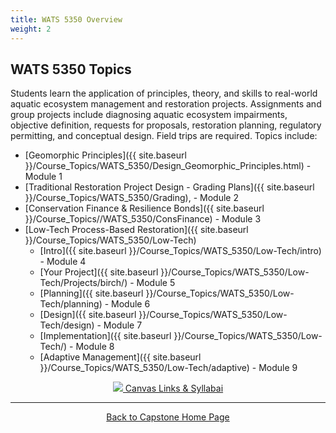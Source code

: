 ```yaml
---
title: WATS 5350 Overview
weight: 2
---
```


## WATS 5350 Topics

Students  learn the application of principles, theory, and skills to real-world aquatic ecosystem management and restoration projects. Assignments and group projects include diagnosing aquatic ecosystem impairments, objective definition, requests for proposals, restoration planning, regulatory permitting, and conceptual design. Field trips are required.
Topics include:
- [Geomorphic Principles]({{ site.baseurl }}/Course_Topics/WATS_5350/Design_Geomorphic_Principles.html) - Module 1
- [Traditional Restoration Project Design - Grading Plans]({{ site.baseurl }}/Course_Topics/WATS_5350/Grading), - Module 2
- [Conservation Finance & Resilience Bonds]({{ site.baseurl }}/Course_Topics//WATS_5350/ConsFinance) - Module 3
- [Low-Tech Process-Based Restoration]({{ site.baseurl }}/Course_Topics/WATS_5350/Low-Tech)
  - [Intro]({{ site.baseurl }}/Course_Topics/WATS_5350/Low-Tech/intro) - Module 4
  - [Your Project]({{ site.baseurl }}/Course_Topics/WATS_5350/Low-Tech/Projects/birch/) - Module 5 
  - [Planning]({{ site.baseurl }}/Course_Topics/WATS_5350/Low-Tech/planning) - Module 6 
  - [Design]({{ site.baseurl }}/Course_Topics/WATS_5350/Low-Tech/design) - Module 7
  - [Implementation]({{ site.baseurl }}/Course_Topics/WATS_5350/Low-Tech/) - Module 8
  - [Adaptive Management]({{ site.baseurl }}/Course_Topics/WATS_5350/Low-Tech/adaptive) - Module 9



<div align="center">
	<a class="hollow button" href="{{ site.baseurl }}/Syllabus/#wats-5350-capstone-ii--wats-6350-capstone-mentoring"><img src="{{ site.baseurl }}/assets/images/canvas_logo.png">   Canvas Links & Syllabai</a>   
	</div>




-----
<div align="center">
	<a class="hollow button" href="{{ site.baseurl }}/"> Back to Capstone Home Page <i class="fa fa-arrow-circle-left" aria-hidden="true"></i></a>  

</div>
